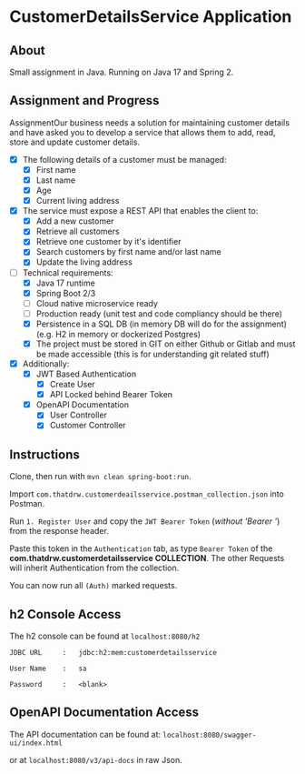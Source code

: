 # CustomerDetailsService Application
## About
Small assignment in Java.
Running on Java 17 and Spring 2.

## Assignment and Progress
AssignmentOur business needs a solution for maintaining customer details and have asked you to develop a service that allows them to add, read, store and update customer details. 

- [x] The following details of a customer must be managed:
    - [x] First name
    - [x] Last name
    - [x] Age
    - [x] Current living address

- [x] The service must expose a REST API that enables the client to:
    - [x] Add a new customer
    - [x] Retrieve all customers
    - [x] Retrieve one customer by it's identifier
    - [x] Search customers by first name and/or last name
    - [x] Update the living address

- [ ] Technical requirements:
    - [x] Java 17 runtime
    - [x] Spring Boot 2/3
    - [ ] Cloud native microservice ready
    - [ ] Production ready (unit test and code compliancy should be there)
    - [x] Persistence in a SQL DB (in memory DB will do for the assignment) (e.g. H2 in memory or dockerized Postgres)
    - [x] The project must be stored in GIT on either Github or Gitlab and must be made accessible (this is for understanding git related stuff)

- [x] Additionally:
    - [x] JWT Based Authentication
        - [x] Create User
        - [x] API Locked behind Bearer Token

    - [x] OpenAPI Documentation
        - [x] User Controller
        - [x] Customer Controller

## Instructions
Clone, then run with `mvn clean spring-boot:run`.

Import `com.thatdrw.customerdeailsservice.postman_collection.json` into Postman.

Run `1. Register User` and copy the `JWT Bearer Token` (_without 'Bearer '_) from the response header.

Paste this token in the `Authentication` tab, as type `Bearer Token` of the **com.thatdrw.customerdetailsservice COLLECTION**. The other Requests will inherit Authentication from the collection.

You can now run all `(Auth)` marked requests.

## h2 Console Access
The h2 console can be found at `localhost:8080/h2`

`JDBC URL     :   jdbc:h2:mem:customerdetailsservice`

`User Name    :   sa                                `

`Password     :   <blank>                           `

## OpenAPI Documentation Access
The API documentation can be found at: 
`localhost:8080/swagger-ui/index.html`

or at 
`localhost:8080/v3/api-docs` in raw Json.
